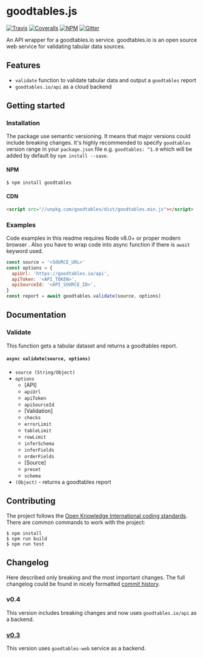 # goodtables.js

[![Travis](https://travis-ci.org/frictionlessdata/tableschema-js.svg?branch=master)](https://travis-ci.org/frictionlessdata/goodtables-js)
[![Coveralls](https://coveralls.io/repos/github/frictionlessdata/goodtables-js/badge.svg?branch=master)](https://coveralls.io/github/frictionlessdata/goodtables-js?branch=master)
[![NPM](https://img.shields.io/npm/v/goodtables.svg)](https://www.npmjs.com/package/goodtables)
[![Gitter](https://img.shields.io/gitter/room/frictionlessdata/chat.svg)](https://gitter.im/frictionlessdata/chat)

An API wrapper for a goodtables.io service. goodtables.io is an open source web service for validating tabular data sources.

## Features

 - `validate` function to validate tabular data and output a `goodtables` report
 - `goodtables.io/api` as a cloud backend

## Getting started

### Installation

The package use semantic versioning. It means that major versions  could include breaking changes. It's highly recommended to specify `goodtables` version range in your `package.json` file e.g. `goodtables: ^1.0` which  will be added by default by `npm install --save`.

#### NPM

```bash
$ npm install goodtables
```

#### CDN

```html
<script src="//unpkg.com/goodtables/dist/goodtables.min.js"></script>
```

### Examples

Code examples in this readme requires Node v8.0+ or proper modern browser . Also you have to wrap code into async function if there is `await` keyword used.

```js
const source = '<SOURCE_URL>'
const options = {
  apiUrl: 'https://goodtables.io/api',
  apiToken: '<API_TOKEN>',
  apiSourceId: '<API_SOURCE_ID>',
}
const report = await goodtables.validate(source, options)
```

## Documentation

### Validate

This function gets a tabular dataset and returns a goodtables report.

#### `async validate(source, options)`

- `source (String/Object)`
- `options`
  - [API]
  - `apiUrl`
  - `apiToken`
  - `apiSourceId`
  - [Validation]
  - `checks`
  - `errorLimit`
  - `tableLimit`
  - `rowLimit`
  - `inferSchema`
  - `inferFields`
  - `orderFields`
  - [Source]
  - `preset`
  - `schema`
- `(Object)` - returns a goodtables report

## Contributing

The project follows the [Open Knowledge International coding standards](https://github.com/okfn/coding-standards). There are common commands to work with the project:

```
$ npm install
$ npm run build
$ npm run test
```

## Changelog

Here described only breaking and the most important changes. The full changelog could be found in nicely formatted [commit history](https://github.com/frictionlessdata/goodtables-js/commits/master).

### v0.4

This version includes breaking changes and now uses `goodtables.io/api` as a backend.

### [v0.3](https://github.com/frictionlessdata/goodtables-js/tree/v0.3.0)

This version uses `goodtables-web` service as a backend.
